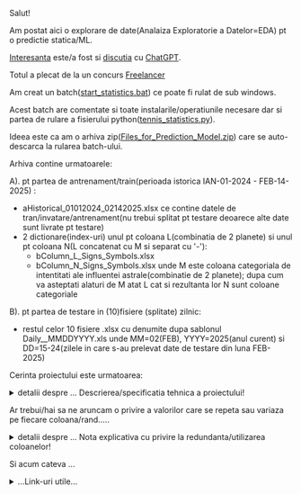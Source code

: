 Salut!

Am postat aici o explorare de date(Analaiza Exploratorie a Datelor=EDA) pt o predictie statica/ML.

[Interesanta](https://chatgpt.com/share/6819fdc8-07e8-800b-8aa6-b51458f13e49) este/a fost si [discutia](https://chatgpt.com/share/681b81d9-13fc-800b-bc48-9905815200c1) cu [ChatGPT](https://chatgpt.com/share/6819fdc8-07e8-800b-8aa6-b51458f13e49).

Totul a plecat de la un concurs [Freelancer](https://www.freelancer.com/contest/time-series-forecasting-model-development-2553381)

Am creat un batch([start_statistics.bat](https://github.com/stefanache/MFP-ANAF-RO/blob/main/python/EDA/start_statistics.bat)) ce poate fi rulat de sub windows.

Acest batch are comentate si toate instalarile/operatiunile necesare dar si partea de rulare a fisierului python([tennis_statistics.py](https://github.com/stefanache/MFP-ANAF-RO/blob/main/python/EDA/tennis_statistics.py)).

Ideea este ca am o arhiva zip([Files_for_Prediction_Model.zip](https://github.com/stefanache/MFP-ANAF-RO/blob/main/python/EDA/Files_for_Prediction_Model.zip)) care se auto-descarca la rularea batch-ului.

Arhiva contine urmatoarele:

A). pt partea de antrenament/train(perioada istorica IAN-01-2024 - FEB-14-2025) :
- aHistorical_01012024_02142025.xlsx ce contine datele de tran/invatare/antrenament(nu trebui splitat pt testare deoarece alte date sunt livrate pt testare)
- 2 dictionare(index-uri) unul pt coloana L(combinatia de 2 planete) si unul pt coloana N(L concatenat cu M si separat cu '-'):
    - bColumn_L_Signs_Symbols.xlsx
    - bColumn_N_Signs_Symbols.xlsx
  unde M este coloana categoriala de intentitati ale influentei astrale(combinatie de 2 planete);
  dupa cum va asteptati alaturi de M  atat L cat si rezultanta lor N sunt coloane categoriale

B). pt partea de testare in (10)fisiere (splitate) zilnic:

 - restul celor 10 fisiere .xlsx cu denumite dupa sablonul Daily__MMDDYYYY.xls unde MM=02(FEB), YYYY=2025(anul curent) si DD=15-24(zilele in care s-au prelevat date de testare din luna FEB-2025)

Cerinta proiectului este urmatoarea:

<details>
    <summary> detalii despre ... Descrierea/specificatia tehnica a proiectului!</summary>
<pre>
Antrenați/Creați un model de predicție folosind fișierul de date istorice atașat.

Creați un Predictor care poate fi rulat pe (de preferință sub WINDOWS si prin PYTHON).

Predictorul trebuie să ruleze fișiere zilnice și să prezică ce jucător de tenis va avea un rezultat 
    OVER/CÂȘTIGĂ sau 
    UNDER/PIERDE 
pe baza datelor istorice anterioare(colectate in fisierul Historical_01012024_02142025.xlsx).

Există doar 5 coloane de luat în considerare(celelalte coloane au valori-constante: 1 sau 'MP%').

A - Jucător(A - numele jucatoarului de tenis, iar B - data in care s-a nascut respectivul jucator analizat)
H - Rezultatul meciurilor
L - Combinație de 2-planete(a se vedea dictionarul bColumn_L_Signs_Symbols.xlsx)
M - Grad-de-intensitate(intensitatea influentri astrale)
N - Planete/Intensitate(a se vedea dictionarul bColumn_N_Signs_Symbols.xlsx: concatenare L + '-' M = N)

Puteți utiliza un(1) sau toate cele 3 coloane L,M,N. 
Puteți compara jucătorii cu ei înșiși sau cu toți ceilalti jucători.

Coloana N are 768 de semne-simboluri unice(ex. „Jupiter_Neptune-BLK_Square”).

Coloana L are 168 de simboluri unice(ex. „Jupiter_Neptune”).

Puteți alege să le utilizați pe toate sau pe unele dintre ele. 
Ideea aici este de a identifica efectul pendulului. 
Fiecare semn-simbol tinde să urmeze un val de maxime și minime ale 
rezultatelor OVER/CÂȘTIGĂTOR sau UNDER/PIERDERE. 
Un posibil obiectiv este de a identifica când un val a dat o lovitură și 
se va întoarce în direcția opusă. 
De exemplu, dacă 
    semn-simbolul(valoare existenta/din col. N) „Jupiter_Neptune-BLK_Square” are o
    distributie (pe un subset de randuri de...), (90,9% la 9.1%) :
        - 20 de rezultate PESTE/OVER(numarate pe un subset de randuri din col.H) și 
        -  2 rezultate SUB/UNDER(numarate pe acelasi subset de randuri din col.H), 
există șanse mari să înceapă să aibă (mai departe), mai multe rezultate „SUB”,
dar avem nevoie de modelul de predicție pentru a calcula valul fiecărui semn-simbol, 
astfel încât să poată prezice cat mai precis schimbarea de direcție(sens). 
Acest lucru se poate face 
        - după data-calendaristica a meciului...
               ... in care a obtinut respectivul rezultat(ante-penultima coloana: P,.... 
               ... unde Q = year(P).... Q fiind o coloana dependenta de col.P!) sau 
        - după numărul de rezultate(din col. H). 
Ne pasă/intereseaza doar de rezultate și consecvență, așa că faceți tot posibilul să le obțineți. 
NU există reguli, ci doar rezultate necesare.

De asemenea, suplimentar, sunt furnizate alte rezultate cunoscute, 
valabile încă 10 zile( fisierele Daily__MMDDYYYY.xls), 
pe care le puteți folosi pentru a vă testa predictorul, 
înainte de a fi supus analizei/validarii.

Nota: 
    Modelul gasit va fi calculat/testat/confruntat/validat în raport cu alte 
        40 de fișiere zilnice (care nu au fost furnizate inca!)
    pentru a-i determina/valida acuratețea. 

Scopul este de a se  obține o acuratețe, cât mai aproape de 70% sau mai mult(<b> >= 70% </b>).

</pre>

<br/><hr/>

</details>


Ar trebui/hai sa ne aruncam o privire a valorilor care se repeta sau variaza pe fiecare coloana/rand.....

<details>
    <summary>detalii despre ... Nota explicativa cu privire la redundanta/utilizarea coloanelor!</summary>

<hr/><br/>

<pre>
Nota:
    - desi L,M si N sunt 3 coloane care nu sunt independente intre ele,
      N fiind o variabila compusa din variabilele simple/componente L si M,
      totusi cred ca trebuie avute in vedere atunci cand analizam rezultatele din col-tinta H,
      doarece s-ar putea ca aceste componente(L si M)  sa joace un rol interesant/important in 
      explicatia acesteia(col. de rezultate H)
    - coloana P trebuie pastrata pentru a ordona randurile dupa aceasta si pt a se utiliza atunci cand
      rezultatele(col. H) vor fi vazute/analizate ca o serie-temporala.
      Coloana P desi ar putea fi inlocuita cu un index trebuie sa va spun ca nu este in regula 
      sa se procedeze astfel, deoarece o coloana de tip data calendaristica(ascunde alte date-componente 
      simple cum este ziua,luna si anul... date care permit analiza ciclicitatii/sezonalitatii...temporale).
      De pilda, daca aveti ziua puteti vedea ca daca o analizati ca fiind a n-a zi a sapatamanii veti vedea 
      ca aceste valori calculate se vor repeta luand valorile...1,2,3,4,5,6,7;
      Intrinsec ziua(DD) se va repeta si va lua valori intre 1 si 30/31 ... la fel si lunile(MM) ascund o 
      cicilicitate luand valori in intervalul 1-12, in cadrul unui an(YYYY).
     - coloana Q se poate determina din coloana P, Q fiind "calculata" ca: Q = year(P), deci dedusa din
       coloana P. 
       Prin urmare, la coloana Q, se poate renunta fara probleme(eliminarea ei nu va duce la pierdere de informatie,
       si deci nu se va simti lipsa acesteia...).
     - coloanelel A si B pot consituie un foarte bun instrument de identificare a jucatorilo din cadrul 
       randurilor/meciurilor, dar numele jucatorului/data nasterii care identifica un tenismen anume veti vedea ca se 
       pot repeta, pt ca acestia pot participa la mai multe meciuri/jocuri(si chiar turnee/competitii sportive!)
</pre>

<br/><hr/>
</details>

Si acum cateva ...

<details>
    <summary>...Link-uri utile...</summary>

<hr/><br/>

 - [ro-ASE-SPSS: analiza multivariata a datelor](https://orzanm.ase.ro/spss/pdf/Analiza%20multivariata%20a%20datelor.pdf)
 - [md-UPB-Mathem: Modelarea matematica](https://dep2.mathem.upb.ro/pdf/didactice/Modelarea%20matematica%20prin%20Matlab.pdf)
 - [ro-wiki: Pendul gravitational ideal(neamortizat)](https://ro.wikipedia.org/wiki/Pendul_gravita%C8%9Bional); [miscarea oscilatorie](http://www.physics.pub.ro/Referate/BN122B/Studiul_miscarii_oscilatorii_cu_ajutorul_PENDULULUI_de_TORSIUNE.pdf);
   <br/>[ro-edituraADP-Fizica XI: miscarea oscilatorie armonica amortizata](https://edituradp.ro/site_img/downloads/2016/05/pagini-fizica-xi.pdf);
   [YT-Cursul 6  de oscilatii si unde: OSCILAȚII AMORTIZATE, OSCILAȚII FORȚATE, REZONANȚA](https://www.youtube.com/watch?v=kBs1brmQLi0&ab_channel=ROMULUSBOERIU%28Physics%2CLogic%2CScience%29)
 - ...
<br/><hr/>

</details>
